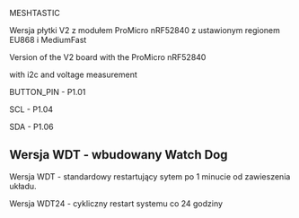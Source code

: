 MESHTASTIC

Wersja płytki V2 z modułem ProMicro nRF52840 z ustawionym regionem EU868 i MediumFast

Version of the V2 board with the ProMicro nRF52840

with i2c and voltage measurement

BUTTON_PIN - P1.01

SCL - P1.04

SDA - P1.06

Wersja WDT - wbudowany Watch Dog
--------------------------------

Wersja WDT - standardowy restartujący sytem po 1 minucie od zawieszenia układu.

Wersja WDT24 - cykliczny restart systemu co 24 godziny
